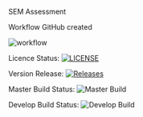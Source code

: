 SEM Assessment

Workflow GitHub created
<!-- Displays the status badge for the main GitHub Actions workflow -->
![workflow](https://github.com/martinSteadD/sem_assessment/actions/workflows/main.yml/badge.svg)

<!-- License badge linking to the project's LICENSE file -->
Licence Status:
[![LICENSE](https://img.shields.io/github/license/martinSteadD/sem_assessment.svg?style=flat-square)](https://github.com/martinSteadD/sem_assessment/blob/master/LICENSE)

<!-- Releases badge linking to the GitHub releases page -->
Version Release:
[![Releases](https://img.shields.io/github/release/martinSteadD/sem_assessment/all.svg?style=flat-square)](https://github.com/martinSteadD/sem_assessment/releases)

<!-- Build status badge for the 'master' branch -->
Master Build Status:
![Master Build](https://img.shields.io/github/actions/workflow/status/martinSteadD/sem_assessment/main.yml?branch=master&style=flat-square)

<!-- Build status badge for the 'develop' branch -->
Develop Build Status: 
![Develop Build](https://img.shields.io/github/actions/workflow/status/martinSteadD/sem_assessment/main.yml?branch=develop&style=flat-square)


